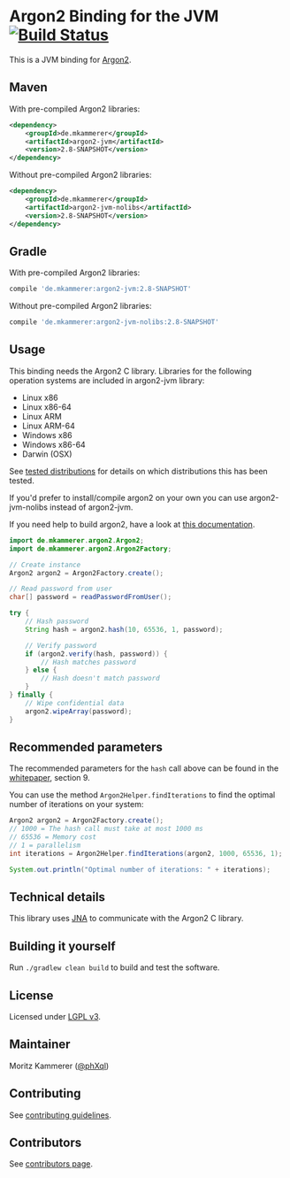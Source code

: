 # Argon2 Binding for the JVM [![Build Status](https://travis-ci.org/phxql/argon2-jvm.svg?branch=master)](https://travis-ci.org/phxql/argon2-jvm)

This is a JVM binding for [Argon2](https://github.com/P-H-C/phc-winner-argon2).

## Maven
With pre-compiled Argon2 libraries:

```xml
<dependency>
    <groupId>de.mkammerer</groupId>
    <artifactId>argon2-jvm</artifactId>
    <version>2.8-SNAPSHOT</version>
</dependency>
```

Without pre-compiled Argon2 libraries:

```xml
<dependency>
    <groupId>de.mkammerer</groupId>
    <artifactId>argon2-jvm-nolibs</artifactId>
    <version>2.8-SNAPSHOT</version>
</dependency>
```

## Gradle
With pre-compiled Argon2 libraries:

```groovy
compile 'de.mkammerer:argon2-jvm:2.8-SNAPSHOT'
```

Without pre-compiled Argon2 libraries:

```groovy
compile 'de.mkammerer:argon2-jvm-nolibs:2.8-SNAPSHOT'
```

## Usage
This binding needs the Argon2 C library. Libraries for the following operation systems are included in argon2-jvm library:
* Linux x86
* Linux x86-64
* Linux ARM
* Linux ARM-64
* Windows x86
* Windows x86-64
* Darwin (OSX)

See [tested distributions](docs/tested-distributions.md) for details on which distributions this has been tested.

If you'd prefer to install/compile argon2 on your own you can use argon2-jvm-nolibs instead of argon2-jvm.

If you need help to build argon2, have a look at [this documentation](docs/compile-argon2.md).

```java
import de.mkammerer.argon2.Argon2;
import de.mkammerer.argon2.Argon2Factory;

// Create instance
Argon2 argon2 = Argon2Factory.create();

// Read password from user
char[] password = readPasswordFromUser();

try {
    // Hash password
    String hash = argon2.hash(10, 65536, 1, password);

    // Verify password
    if (argon2.verify(hash, password)) {
        // Hash matches password
    } else {
        // Hash doesn't match password
    }
} finally {
    // Wipe confidential data
    argon2.wipeArray(password);
}
```

## Recommended parameters

The recommended parameters for the `hash` call above can be found in the [whitepaper](https://github.com/P-H-C/phc-winner-argon2/blob/master/argon2-specs.pdf), section 9.

You can use the method `Argon2Helper.findIterations` to find the optimal number of iterations on your system:

```java
Argon2 argon2 = Argon2Factory.create();
// 1000 = The hash call must take at most 1000 ms
// 65536 = Memory cost
// 1 = parallelism
int iterations = Argon2Helper.findIterations(argon2, 1000, 65536, 1);

System.out.println("Optimal number of iterations: " + iterations);
```

## Technical details
This library uses [JNA](https://github.com/java-native-access/jna) to communicate with the Argon2 C library.

## Building it yourself
Run `./gradlew clean build` to build and test the software.

## License
Licensed under [LGPL v3](https://www.gnu.org/licenses/lgpl.html).

## Maintainer
Moritz Kammerer ([@phXql](https://github.com/phxql))

## Contributing
See [contributing guidelines](CONTRIBUTING.md).

## Contributors
See [contributors page](https://github.com/phxql/argon2-jvm/graphs/contributors).
